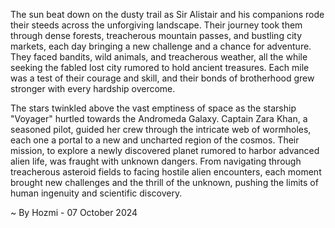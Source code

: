 
The sun beat down on the dusty trail as Sir Alistair and his companions rode their steeds across the unforgiving landscape. Their journey took them through dense forests, treacherous mountain passes, and bustling city markets, each day bringing a new challenge and a chance for adventure. They faced bandits, wild animals, and treacherous weather, all the while seeking the fabled lost city rumored to hold ancient treasures. Each mile was a test of their courage and skill, and their bonds of brotherhood grew stronger with every hardship overcome.

The stars twinkled above the vast emptiness of space as the starship "Voyager" hurtled towards the Andromeda Galaxy. Captain Zara Khan, a seasoned pilot, guided her crew through the intricate web of wormholes, each one a portal to a new and uncharted region of the cosmos. Their mission, to explore a newly discovered planet rumored to harbor advanced alien life, was fraught with unknown dangers.  From navigating through treacherous asteroid fields to facing hostile alien encounters, each moment brought new challenges and the thrill of the unknown, pushing the limits of human ingenuity and scientific discovery. 

~ By Hozmi - 07 October 2024
